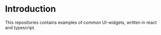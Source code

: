 # Introduction

This repositories contains examples of common UI-widgets, written in react and typescript.

